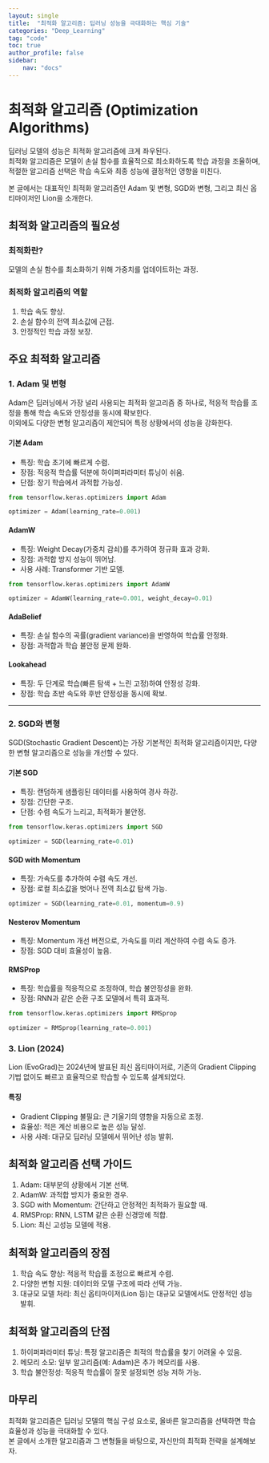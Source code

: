 ```yaml
---
layout: single
title:  "최적화 알고리즘: 딥러닝 성능을 극대화하는 핵심 기술"
categories: "Deep_Learning"
tag: "code"
toc: true
author_profile: false
sidebar:
    nav: "docs"
---
```


# 최적화 알고리즘 (Optimization Algorithms)

딥러닝 모델의 성능은 최적화 알고리즘에 크게 좌우된다.  
최적화 알고리즘은 모델이 손실 함수를 효율적으로 최소화하도록 학습 과정을 조율하며, 적절한 알고리즘 선택은 학습 속도와 최종 성능에 결정적인 영향을 미친다.  

본 글에서는 대표적인 최적화 알고리즘인 Adam 및 변형, SGD와 변형, 그리고 최신 옵티마이저인 Lion을 소개한다.  


## 최적화 알고리즘의 필요성  

### 최적화란?  
모델의 손실 함수를 최소화하기 위해 가중치를 업데이트하는 과정.  

### 최적화 알고리즘의 역할  
1. 학습 속도 향상.  
2. 손실 함수의 전역 최소값에 근접.  
3. 안정적인 학습 과정 보장.  


## 주요 최적화 알고리즘

### 1. Adam 및 변형  

Adam은 딥러닝에서 가장 널리 사용되는 최적화 알고리즘 중 하나로, 적응적 학습률 조정을 통해 학습 속도와 안정성을 동시에 확보한다.  
이외에도 다양한 변형 알고리즘이 제안되어 특정 상황에서의 성능을 강화한다.  

#### 기본 Adam  
- 특징: 학습 초기에 빠르게 수렴.  
- 장점: 적응적 학습률 덕분에 하이퍼파라미터 튜닝이 쉬움.  
- 단점: 장기 학습에서 과적합 가능성.  

```python
from tensorflow.keras.optimizers import Adam

optimizer = Adam(learning_rate=0.001)
```  

#### AdamW
- 특징: Weight Decay(가중치 감쇠)를 추가하여 정규화 효과 강화.  
- 장점: 과적합 방지 성능이 뛰어남.  
- 사용 사례: Transformer 기반 모델.  

```python
from tensorflow.keras.optimizers import AdamW

optimizer = AdamW(learning_rate=0.001, weight_decay=0.01)
```

#### AdaBelief
- 특징: 손실 함수의 곡률(gradient variance)을 반영하여 학습률 안정화.  
- 장점: 과적합과 학습 불안정 문제 완화.  

#### Lookahead
- 특징: 두 단계로 학습(빠른 탐색 + 느린 고정)하여 안정성 강화.  
- 장점: 학습 초반 속도와 후반 안정성을 동시에 확보.  

---

### 2. SGD와 변형

SGD(Stochastic Gradient Descent)는 가장 기본적인 최적화 알고리즘이지만, 다양한 변형 알고리즘으로 성능을 개선할 수 있다.  

#### 기본 SGD
- 특징: 랜덤하게 샘플링된 데이터를 사용하여 경사 하강.  
- 장점: 간단한 구조.  
- 단점: 수렴 속도가 느리고, 최적화가 불안정.  

```python
from tensorflow.keras.optimizers import SGD

optimizer = SGD(learning_rate=0.01)
```  

#### SGD with Momentum
- 특징: 가속도를 추가하여 수렴 속도 개선.  
- 장점: 로컬 최소값을 벗어나 전역 최소값 탐색 가능.  

```python
optimizer = SGD(learning_rate=0.01, momentum=0.9)
```

#### Nesterov Momentum
- 특징: Momentum 개선 버전으로, 가속도를 미리 계산하여 수렴 속도 증가.  
- 장점: SGD 대비 효율성이 높음.  

#### RMSProp
- 특징: 학습률을 적응적으로 조정하여, 학습 불안정성을 완화.  
- 장점: RNN과 같은 순환 구조 모델에서 특히 효과적.  

```python
from tensorflow.keras.optimizers import RMSprop

optimizer = RMSprop(learning_rate=0.001)
```


### 3. Lion (2024)

Lion (EvoGrad)는 2024년에 발표된 최신 옵티마이저로, 기존의 Gradient Clipping 기법 없이도 빠르고 효율적으로 학습할 수 있도록 설계되었다.  

#### 특징
- Gradient Clipping 불필요: 큰 기울기의 영향을 자동으로 조정.  
- 효율성: 적은 계산 비용으로 높은 성능 달성.  
- 사용 사례: 대규모 딥러닝 모델에서 뛰어난 성능 발휘.  


## 최적화 알고리즘 선택 가이드

1. Adam: 대부분의 상황에서 기본 선택.  
2. AdamW: 과적합 방지가 중요한 경우.  
3. SGD with Momentum: 간단하고 안정적인 최적화가 필요할 때.  
4. RMSProp: RNN, LSTM 같은 순환 신경망에 적합.  
5. Lion: 최신 고성능 모델에 적용.  


## 최적화 알고리즘의 장점

1. 학습 속도 향상: 적응적 학습률 조정으로 빠르게 수렴.  
2. 다양한 변형 지원: 데이터와 모델 구조에 따라 선택 가능.  
3. 대규모 모델 처리: 최신 옵티마이저(Lion 등)는 대규모 모델에서도 안정적인 성능 발휘.  


## 최적화 알고리즘의 단점

1. 하이퍼파라미터 튜닝: 특정 알고리즘은 최적의 학습률을 찾기 어려울 수 있음.  
2. 메모리 소모: 일부 알고리즘(예: Adam)은 추가 메모리를 사용.  
3. 학습 불안정성: 적응적 학습률이 잘못 설정되면 성능 저하 가능.  


## 마무리

최적화 알고리즘은 딥러닝 모델의 핵심 구성 요소로, 올바른 알고리즘을 선택하면 학습 효율성과 성능을 극대화할 수 있다.  
본 글에서 소개한 알고리즘과 그 변형들을 바탕으로, 자신만의 최적화 전략을 설계해보자.  